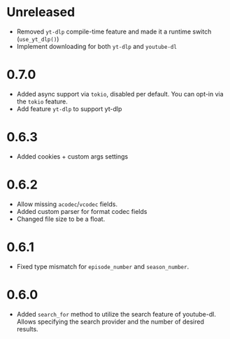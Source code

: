 # Unreleased
- Removed `yt-dlp` compile-time feature and made it a runtime switch (`use_yt_dlp()`)
- Implement downloading for both `yt-dlp` and `youtube-dl`

# 0.7.0
- Added async support via `tokio`, disabled per default. You can opt-in via the `tokio` feature.
- Add feature `yt-dlp` to support yt-dlp

# 0.6.3
- Added cookies + custom args settings

# 0.6.2
- Allow missing `acodec`/`vcodec` fields.
- Added custom parser for format codec fields
- Changed file size to be a float.

# 0.6.1
- Fixed type mismatch for `episode_number` and `season_number`.

# 0.6.0
- Added `search_for` method to utilize the search feature of youtube-dl. Allows specifying the search provider and the number
of desired results.